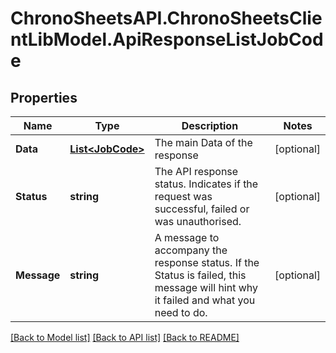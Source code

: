 
# ChronoSheetsAPI.ChronoSheetsClientLibModel.ApiResponseListJobCode

## Properties

Name | Type | Description | Notes
------------ | ------------- | ------------- | -------------
**Data** | [**List&lt;JobCode&gt;**](JobCode.md) | The main Data of the response | [optional] 
**Status** | **string** | The API response status. Indicates if the request was successful, failed or was unauthorised. | [optional] 
**Message** | **string** | A message to accompany the response status.  If the Status is failed, this message will hint why it failed and what you need to do. | [optional] 

[[Back to Model list]](../README.md#documentation-for-models)
[[Back to API list]](../README.md#documentation-for-api-endpoints)
[[Back to README]](../README.md)

